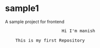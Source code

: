 # sample1
A sample project for frontend
<pre>
                      Hi I'm manish
                      
    This is my first Repository
</pre>
